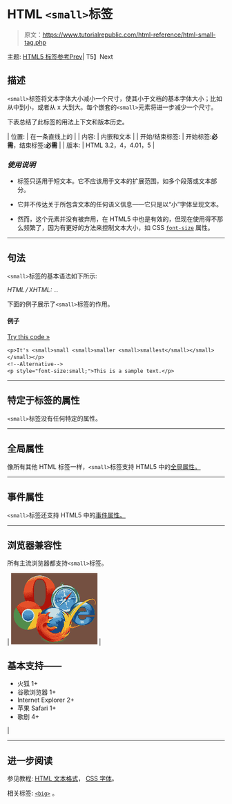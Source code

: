 # HTML `<small>`标签

> 原文：<https://www.tutorialrepublic.com/html-reference/html-small-tag.php>

主题: [HTML5 标签参考](html5-tags.php)[Prev](html-select-tag.php)| T5】Next

## 描述

`<small>`标签将文本字体大小减小一个尺寸，使其小于文档的基本字体大小；比如从中到小，或者从 x 大到大。每个嵌套的`<small>`元素将进一步减少一个尺寸。

下表总结了此标签的用法上下文和版本历史。

| 位置: | 在一条直线上的 |
| 内容: | 内嵌和文本 |
| 开始/结束标签: | 开始标签:**必需**，结束标签:**必需** |
| 版本: | HTML 3.2，4，4.01，5 |

### *使用说明*

*   标签只适用于短文本。它不应该用于文本的扩展范围，如多个段落或文本部分。

*   它并不传达关于所包含文本的任何语义信息——它只是以“小”字体呈现文本。

*   然而，这个元素并没有被弃用，在 HTML5 中也是有效的，但现在使用得不那么频繁了，因为有更好的方法来控制文本大小，如 CSS [`font-size`](../css-reference/css-font-size-property.php) 属性。

* * *

## 句法

`<small>`标签的基本语法如下所示:

*HTML / XHTML:* <small> ... </small>

下面的例子展示了`<small>`标签的作用。

#### 例子

[Try this code »](../codelab.php?topic=html&file=small-tag "Try this code using online Editor")

```
<p>It's <small>small <small>smaller <small>smallest</small></small></small></p>
<!--Alternative-->
<p style="font-size:small;">This is a sample text.</p>
```

* * *

## 特定于标签的属性

`<small>`标签没有任何特定的属性。

* * *

## 全局属性

像所有其他 HTML 标签一样，`<small>`标签支持 HTML5 中的[全局属性。](html5-global-attributes.php)

* * *

## 事件属性

`<small>`标签还支持 HTML5 中的[事件属性。](html5-event-attributes.php)

* * *

## 浏览器兼容性

所有主流浏览器都支持`<small>`标签。

| ![Browsers Icon](img/e9331123c77668c1832e541c2fca1002.png) | 

## 基本支持——

*   火狐 1+
*   谷歌浏览器 1+
*   Internet Explorer 2+
*   苹果 Safari 1+
*   歌剧 4+

 |

* * *

## 进一步阅读

参见教程: [HTML 文本格式](../html-tutorial/html-text-formatting.php)， [CSS 字体](../css-tutorial/css-fonts.php)。

相关标签: [`<big>`](html-big-tag.php) 。